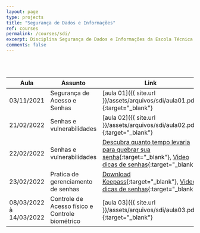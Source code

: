 ```yaml
---
layout: page
type: projects
title: "Segurança de Dados e Informações"
ref: courses
permalink: /courses/sdi/
excerpt: Disciplina Segurança de Dados e Informações da Escola Técnica Estadual Governador Eduardo Campos, São bento do Una-PE.
comments: false
---
```

<br/>

<br/>

| Aula | Assunto | Link |
| --- | ------- | --- |
| 03/11/2021 | Segurança de Acesso e Senhas | [aula 01]({{ site.url }}/assets/arquivos/sdi/aula01.pdf){:target="_blank"} |
| 21/02/2022 | Senhas e vulnerabilidades | [aula 02]({{ site.url }}/assets/arquivos/sdi/aula02.pdf){:target="_blank"} |
| 22/02/2022 | Senhas e vulnerabilidades | [Descubra quanto tempo levaria para quebrar sua senha](https://www.security.org/how-secure-is-my-password/){:target="_blank"}, [Video dicas de senhas](https://www.security.org/how-secure-is-my-password/){:target="_blank"} |
| 23/02/2022 | Pratica de gerenciamento de senhas | [Download Keepass](https://megalink.dl.sourceforge.net/project/keepass/KeePass%202.x/2.50/KeePass-2.50.zip){:target="_blank"}, [Video dicas de senhas](https://www.youtube.com/watch?v=NWlo_K4W_4g&ab_channel=RobertOtavio){:target="_blank"} |
| 08/03/2022 à 14/03/2022 | Controle de Acesso físico e Controle biométrico |  [aula 03]({{ site.url }}/assets/arquivos/sdi/aula03.pdf){:target="_blank"} | [O que é biometria?](https://youtu.be/0XfwcZ6WOsU){:target="_blank"}




